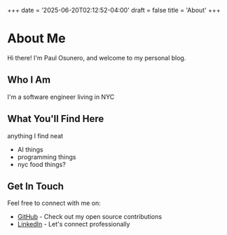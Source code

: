 +++
date = '2025-06-20T02:12:52-04:00'
draft = false
title = 'About'
+++

# About Me

Hi there! I'm Paul Osunero, and welcome to my personal blog.

## Who I Am

I'm a software engineer living in NYC

## What You'll Find Here

anything I find neat

* AI things
* programming things
* nyc food things?

## Get In Touch

Feel free to connect with me on:

- [GitHub](https://github.com/posunero) - Check out my open source contributions
- [LinkedIn](https://linkedin.com/in/paul-osunero) - Let's connect professionally
